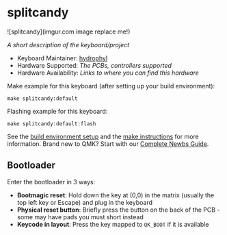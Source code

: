 # splitcandy

![splitcandy](imgur.com image replace me!)

*A short description of the keyboard/project*

* Keyboard Maintainer: [hydrophyl](https://github.com/hydrophyl)
* Hardware Supported: *The PCBs, controllers supported*
* Hardware Availability: *Links to where you can find this hardware*

Make example for this keyboard (after setting up your build environment):

    make splitcandy:default

Flashing example for this keyboard:

    make splitcandy:default:flash

See the [build environment setup](https://docs.qmk.fm/#/getting_started_build_tools) and the [make instructions](https://docs.qmk.fm/#/getting_started_make_guide) for more information. Brand new to QMK? Start with our [Complete Newbs Guide](https://docs.qmk.fm/#/newbs).

## Bootloader

Enter the bootloader in 3 ways:

* **Bootmagic reset**: Hold down the key at (0,0) in the matrix (usually the top left key or Escape) and plug in the keyboard
* **Physical reset button**: Briefly press the button on the back of the PCB - some may have pads you must short instead
* **Keycode in layout**: Press the key mapped to `QK_BOOT` if it is available
